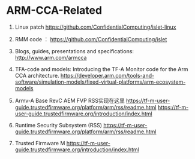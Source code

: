 # ARM-CCA-Related

1. Linux patch https://github.com/ConfidentialComputing/islet-linux

2. RMM code ： https://github.com/ConfidentialComputing/islet

3. Blogs, guides, presentations and specifications: http://www.arm.com/armcca

4. TFA-code and models: Introducing the TF-A Monitor code for the Arm CCA architecture. https://developer.arm.com/tools-and-software/simulation-models/fixed-virtual-platforms/arm-ecosystem-models

5. Armv-A Base RevC AEM FVP RSS实现在这里 https://tf-m-user-guide.trustedfirmware.org/platform/arm/rss/readme.html https://tf-m-user-guide.trustedfirmware.org/introduction/index.html

6. Runtime Security Subsystem (RSS) https://tf-m-user-guide.trustedfirmware.org/platform/arm/rss/readme.html

7. Trusted Firmware M https://tf-m-user-guide.trustedfirmware.org/introduction/index.html
